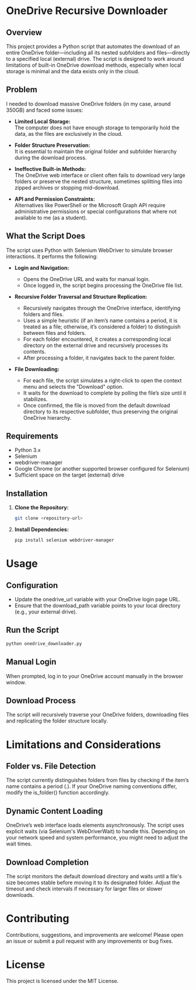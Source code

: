# OneDrive Recursive Downloader

## Overview

This project provides a Python script that automates the download of an entire OneDrive folder—including all its nested subfolders and files—directly to a specified local (external) drive. The script is designed to work around limitations of built-in OneDrive download methods, especially when local storage is minimal and the data exists only in the cloud.

## Problem

I needed to download massive OneDrive folders (in my case, around 350GB) and faced some issues:

- **Limited Local Storage:**  
  The computer does not have enough storage to temporarily hold the data, as the files are exclusively in the cloud.

- **Folder Structure Preservation:**  
  It is essential to maintain the original folder and subfolder hierarchy during the download process.

- **Ineffective Built-in Methods:**  
  The OneDrive web interface or client often fails to download very large folders or preserve the nested structure, sometimes splitting files into zipped archives or stopping mid-download.

- **API and Permission Constraints:**  
  Alternatives like PowerShell or the Microsoft Graph API require administrative permissions or special configurations that where not available to me (as a student).

## What the Script Does

The script uses Python with Selenium WebDriver to simulate browser interactions. It performs the following:

- **Login and Navigation:**  
  - Opens the OneDrive URL and waits for manual login.  
  - Once logged in, the script begins processing the OneDrive file list.

- **Recursive Folder Traversal and Structure Replication:**  
  - Recursively navigates through the OneDrive interface, identifying folders and files.  
  - Uses a simple heuristic (if an item’s name contains a period, it is treated as a file; otherwise, it’s considered a folder) to distinguish between files and folders.  
  - For each folder encountered, it creates a corresponding local directory on the external drive and recursively processes its contents.
  - After processing a folder, it navigates back to the parent folder.

- **File Downloading:**  
  - For each file, the script simulates a right-click to open the context menu and selects the "Download" option.
  - It waits for the download to complete by polling the file’s size until it stabilizes.
  - Once confirmed, the file is moved from the default download directory to its respective subfolder, thus preserving the original OneDrive hierarchy.

## Requirements

- Python 3.x
- Selenium
- webdriver-manager
- Google Chrome (or another supported browser configured for Selenium)
- Sufficient space on the target (external) drive

## Installation

1. **Clone the Repository:**

   ```bash
   git clone <repository-url>
	```
2. **Install Dependencies:**

   ```bash	
   pip install selenium webdriver-manager
   ```
# Usage

## Configuration

- Update the onedrive_url variable with your OneDrive login page URL.
- Ensure that the download_path variable points to your local directory (e.g., your external drive).

## Run the Script
   ```bash
   python onedrive_downloader.py
   ```
## Manual Login

When prompted, log in to your OneDrive account manually in the browser window.

## Download Process

The script will recursively traverse your OneDrive folders, downloading files and replicating the folder structure locally.

# Limitations and Considerations

## Folder vs. File Detection

The script currently distinguishes folders from files by checking if the item’s name contains a period (.). If your OneDrive naming conventions differ, modify the is_folder() function accordingly.

## Dynamic Content Loading

OneDrive’s web interface loads elements asynchronously. The script uses explicit waits (via Selenium's WebDriverWait) to handle this. Depending on your network speed and system performance, you might need to adjust the wait times.

## Download Completion

The script monitors the default download directory and waits until a file's size becomes stable before moving it to its designated folder. Adjust the timeout and check intervals if necessary for larger files or slower downloads.

# Contributing

Contributions, suggestions, and improvements are welcome! Please open an issue or submit a pull request with any improvements or bug fixes.

# License

This project is licensed under the MIT License.





